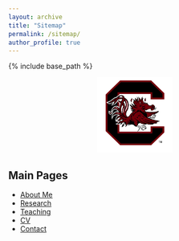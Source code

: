 ```yaml
---
layout: archive
title: "Sitemap"
permalink: /sitemap/
author_profile: true
---
```


{% include base_path %}

<div style="text-align: center;">
  <img src="https://raw.githubusercontent.com/wt8zj/163.github.io/master/images/GC.png" alt="Your Alt Text" width="150px">
</div>

## Main Pages

- [About Me](https://wt8zj.github.io/163.github.io/_pages/about/)
- [Research](https://wt8zj.github.io/163.github.io/publications/)
- [Teaching](https://wt8zj.github.io/163.github.io/teaching/)
- [CV](https://wt8zj.github.io/163.github.io/cv/)
- [Contact](https://wt8zj.github.io/163.github.io/contact/)

<!--

<h2>Main Pages</h2>
- [Home]({{ "/" | relative_url }})
- [About]({{ "/about/" | relative_url }})
- [Contact]({{ "/contact/" | relative_url }})
- [CV]({{ "/cv/" | relative_url }})

<h2>Publications</h2>
{% for publication in site.publications %}
  {% include archive-single.html %}
{% endfor %}

<h2>Teaching</h2>
{% for teaching in site.teaching %}
  {% include archive-single.html %}
{% endfor %}

A list of all the posts and pages found on the site. For you robots out there is an [XML version]({{ base_path }}/sitemap.xml) available for digesting as well.

<h2>Pages</h2>
{% for post in site.pages %}
  {% include archive-single.html %}
{% endfor %}

<h2>Posts</h2>
{% for post in site.posts %}
  {% include archive-single.html %}
{% endfor %}

{% capture written_label %}'None'{% endcapture %}

{% for collection in site.collections %}
{% unless collection.output == false or collection.label == "posts" %}
  {% capture label %}{{ collection.label }}{% endcapture %}
  {% if label != written_label %}
  <h2>{{ label }}</h2>
  {% capture written_label %}{{ label }}{% endcapture %}
  {% endif %}
{% endunless %}
{% for post in collection.docs %}
  {% unless collection.output == false or collection.label == "posts" %}
  {% include archive-single.html %}
  {% endunless %}
{% endfor %}
{% endfor %}
-->
